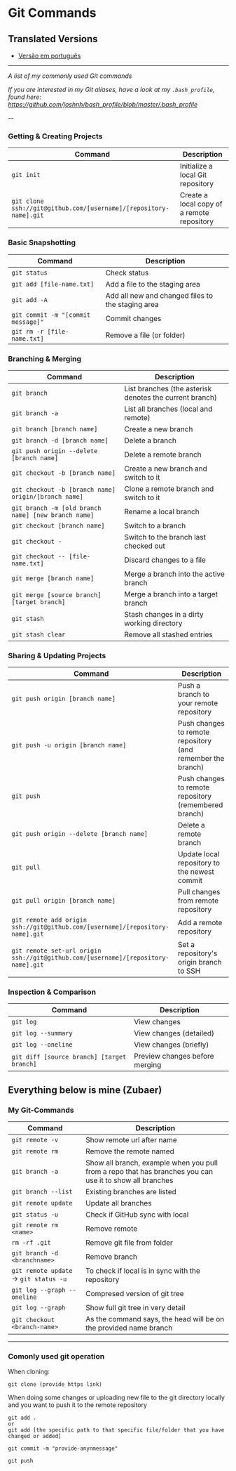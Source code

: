 Git Commands
============

## Translated Versions
- [Versão em português](READMEpt.md)

___

_A list of my commonly used Git commands_

*If you are interested in my Git aliases, have a look at my `.bash_profile`, found here: https://github.com/joshnh/bash_profile/blob/master/.bash_profile*

--

### Getting & Creating Projects

| Command | Description |
| ------- | ----------- |
| `git init` | Initialize a local Git repository |
| `git clone ssh://git@github.com/[username]/[repository-name].git` | Create a local copy of a remote repository |

### Basic Snapshotting

| Command | Description |
| ------- | ----------- |
| `git status` | Check status |
| `git add [file-name.txt]` | Add a file to the staging area |
| `git add -A` | Add all new and changed files to the staging area |
| `git commit -m "[commit message]"` | Commit changes |
| `git rm -r [file-name.txt]` | Remove a file (or folder) |

### Branching & Merging

| Command | Description |
| ------- | ----------- |
| `git branch` | List branches (the asterisk denotes the current branch) |
| `git branch -a` | List all branches (local and remote) |
| `git branch [branch name]` | Create a new branch |
| `git branch -d [branch name]` | Delete a branch |
| `git push origin --delete [branch name]` | Delete a remote branch |
| `git checkout -b [branch name]` | Create a new branch and switch to it |
| `git checkout -b [branch name] origin/[branch name]` | Clone a remote branch and switch to it |
| `git branch -m [old branch name] [new branch name]` | Rename a local branch |
| `git checkout [branch name]` | Switch to a branch |
| `git checkout -` | Switch to the branch last checked out |
| `git checkout -- [file-name.txt]` | Discard changes to a file |
| `git merge [branch name]` | Merge a branch into the active branch |
| `git merge [source branch] [target branch]` | Merge a branch into a target branch |
| `git stash` | Stash changes in a dirty working directory |
| `git stash clear` | Remove all stashed entries |

### Sharing & Updating Projects

| Command | Description |
| ------- | ----------- |
| `git push origin [branch name]` | Push a branch to your remote repository |
| `git push -u origin [branch name]` | Push changes to remote repository (and remember the branch) |
| `git push` | Push changes to remote repository (remembered branch) |
| `git push origin --delete [branch name]` | Delete a remote branch |
| `git pull` | Update local repository to the newest commit |
| `git pull origin [branch name]` | Pull changes from remote repository |
| `git remote add origin ssh://git@github.com/[username]/[repository-name].git` | Add a remote repository |
| `git remote set-url origin ssh://git@github.com/[username]/[repository-name].git` | Set a repository's origin branch to SSH |

### Inspection & Comparison

| Command | Description |
| ------- | ----------- |
| `git log` | View changes |
| `git log --summary` | View changes (detailed) |
| `git log --oneline` | View changes (briefly) |
| `git diff [source branch] [target branch]` | Preview changes before merging |

Everything below is mine (Zubaer)
---

### My Git-Commands 

| Command | Description |
| ------- | ----------- |
|`git remote -v`| Show remote url after name |
|`git remote rm `| Remove the remote named <name> |
|`git branch -a`| Show all branch, example when you pull from a repo that has branches you can use it to show all branches|
|`git branch --list`| Existing branches are listed|
| `git remote update` | Update all branches |
| `git status -u` | Check if GitHub sync with local |
| `git remote rm <name> ` | Remove <name> remote |
| `rm -rf .git` | Remove git file from folder|
|`git branch -d <branchname>`| Remove branch|
|`git remote update` -> `git status -u`| To check if local is in sync with the repository|
|`git log --graph --oneline`| Compresed version of git tree|
|`git log --graph`| Show full git tree in very detail|
|`git checkout <branch-name>`| As the command says, the head will be on the provided name branch|

---

### Comonly used git operation

When cloning: 

```
git clone (provide https link)
```

When doing some changes or uploading new file to the git directory locally and you want to push it to the remote repository

```
git add . 
or
git add [the specific path to that specific file/folder that you have changed or added]

git commit -m "provide-anynmessage"

git push
```

